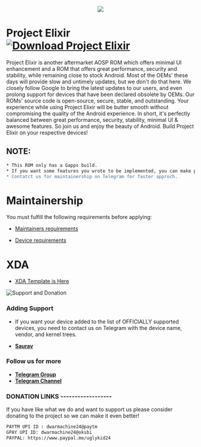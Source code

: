 <p align="center">
  <img src="https://i.imgur.com/NdMZ3h4.png" />
</p>

# Project Elixir [![Download Project Elixir](https://img.shields.io/sourceforge/dt/project-elixir.svg)](https://sourceforge.net/projects/project-elixir/files/twelve/) 

Project Elixir is another aftermarket AOSP ROM which offers minimal UI enhancement and a ROM that offers great performance, security and stability, while remaining close to stock Android. Most of the OEMs' these days will provide slow and untimely updates, but we don't do that here. We closely follow Google to bring the latest updates to our users, and even prolong support for devices that have been declared obsolete by OEMs. Our ROMs' source code is open-source, secure, stable, and outstanding. Your experience while using Project Elixir will be butter smooth without compromising the quality of the Android experience. In short, it's perfectly balanced between great performance, security, stability, minimal UI & awesome features. So join us and enjoy the beauty of Android. Build Project Elixir on your respective devices!

## NOTE: 

```bash
* This ROM only has a Gapps build.
* If you want some features you wrote to be implemented, you can make pull request, given you've tested them successfully.
* Contatct us for maintainership on Telegram for faster approch.
```

# Maintainership 

You must fulfill the following requirements before applying:

- [Maintainers requirements](https://github.com/Project-Elixir/docs/blob/master/maintainers_requirements.md)

- [Device requirements](https://github.com/Project-Elixir/docs/blob/master/device_requirements.md)

# XDA 

- [XDA Template is Here](https://github.com/Project-Elixir/docs/blob/master/xda_template.txt)


![Support and Donation](https://i.imgur.com/aNanj7v.png "Support and Donation")

### Adding Support
 - If you want your device added to the list of OFFICIALLY supported devices, you need to contact us on Telegram with the device name, vendor, and kernel trees.
* [**Saurav**](https://t.me/ugly_kid_af) 

### Follow  us for more
 * [**Telegram Group**](https://t.me/Elixir_Discussion)
 * [**Telegram Channel**](https://t.me/Elixir_Updates)

### DONATION LINKS ------------------

If you have like what we do and want to support us please consider donating to the project so we can make it even better!

```bash
PAYTM UPI ID : dwarmachine24@paytm
GPAY UPI ID: dwarmachine24@oksbi
PAYPAL: https://www.paypal.me/uglykid24
```
